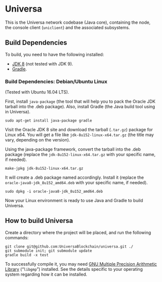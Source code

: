 # Universa

This is the Universa network codebase (Java core), containing the node, the console client (`uniclient`) and the associated subsystems.

## Build Dependencies

To build, you need to have the following installed:

- [JDK 8](http://www.oracle.com/technetwork/java/javase/downloads/jdk8-downloads-2133151.html) (not tested with JDK 9).
- [Gradle](https://gradle.org/install).

### Build Dependencies: Debian/Ubuntu Linux

(Tested with Ubuntu 16.04 LTS).

First, install `java-package` (the tool that will help you to pack the Oracle JDK tarball into the .deb package). Also, install Gradle (the Java build tool using in Universa).

    sudo apt-get install java-package gradle

Visit the Oracle JDK 8 site and download the tarball (`.tar.gz`) package for Linux x64. You will get a file like `jdk-8u152-linux-x64.tar.gz` (the title may vary, depending on the version).

Using the java-package framework, convert the tarball into the .deb package (replace the `jdk-8u152-linux-x64.tar.gz` with your specific name, if needed).

    make-jpkg jdk-8u152-linux-x64.tar.gz

It will create a .deb package named accordingly. Install it (replace the `oracle-java8-jdk_8u152_amd64.deb` with your specific name, if needed).

    sudo dpkg -i oracle-java8-jdk_8u152_amd64.deb

Now your Linux environment is ready to use Java and Gradle to build Universa.

## How to build Universa

Create a directory where the project will be placed, and run the following commands:

    git clone git@github.com:UniversaBlockchain/universa.git ./
    git submodule init; git submodule update
    gradle build -x test

To successfully compile it, you may need [GNU Multiple Precision Arithmetic Library](http://gmplib.org/) (“`libgmp`”) installed. See the details specific to your operating system regarding how it can be installed.
